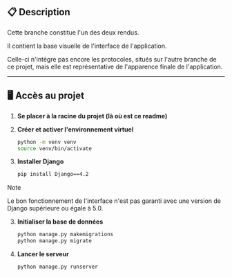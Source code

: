 ## 📋 **Description**

Cette branche constitue l'un des deux rendus.  

Il contient la base visuelle de l'interface de l'application.

Celle-ci n'intègre pas encore les protocoles, situés sur l'autre branche de ce projet, mais elle est représentative de l'apparence finale de l'application.

---

## 🖥️ **Accès au projet**


1. **Se placer à la racine du projet (là où est ce readme)**

2. **Créer et activer l'environnement virtuel**

    ```bash
    python -m venv venv
    source venv/bin/activate
    ```

3. **Installer Django**

    ```bash
    pip install Django==4.2
    ```

> [!NOTE]
> Le bon fonctionnement de l'interface n'est pas garanti avec une version de Django supérieure ou égale à 5.0.

3. **Initialiser la base de données**

    ```bash
    python manage.py makemigrations  
    python manage.py migrate
    ```

4. **Lancer le serveur**

    ```bash
    python manage.py runserver
    ```


